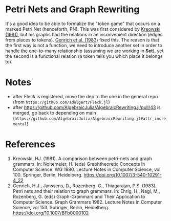# Petri Nets and Graph Rewriting

It's a good idea to be able to formalize the "token game" that occurs on a marked Petri Net (henceforth, PN). This was first considered by [Kreowski (1981)](https://doi.org/10.1007/3-540-10291-4_22), but his graphs had the relations in an inconvenient direction (edges from places to tokens). [Genrich et al. (1983)](https://doi.org/10.1007/BFb0000102) fixed this. The reason is that the first way is not a function, we need to introduce another set in order to handle the one-to-many relationship (assuming we are working in **Set**), yet the second is a functional relation (a token tells you which place it belongs to).

# Notes

  * after Fleck is registered, move the dep to the one in the general repo (from `https://github.com/adolgert/Fleck.jl`)
  * after https://github.com/AlgebraicJulia/AlgebraicRewriting.jl/pull/43 is merged, go back to depending on main (`https://github.com/AlgebraicJulia/AlgebraicRewriting.jl#attr_incremental`)

# References

  1. Kreowski, HJ. (1981). A comparison between petri-nets and graph grammars. In: Noltemeier, H. (eds) Graphtheoretic Concepts in Computer Science. WG 1980. Lecture Notes in Computer Science, vol 100. Springer, Berlin, Heidelberg. https://doi.org/10.1007/3-540-10291-4_22
  2. Genrich, H.J., Janssens, D., Rozenberg, G., Thiagarajan, P.S. (1983). Petri nets and their relation to graph grammars. In: Ehrig, H., Nagl, M., Rozenberg, G. (eds) Graph-Grammars and Their Application to Computer Science. Graph Grammars 1982. Lecture Notes in Computer Science, vol 153. Springer, Berlin, Heidelberg. https://doi.org/10.1007/BFb0000102